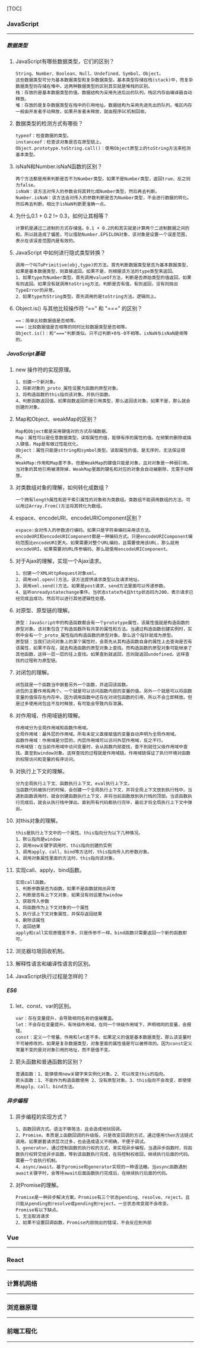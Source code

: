 [TOC]

### JavaScript

------

##### 数据类型

1. JavaScript有哪些数据类型，它们的区别？

   ```
   String、Number、Boolean、Null、Undefined、Symbol、Object。
   这些数据类型可分为基本数据类型和复杂数据类型。基本类型存储在栈(stack)中，而复杂数据类型则存储在堆中。这两种数据类型的区别其实就是堆栈的区别。
   栈：存放的是基本数据类型的值。数据结构为采用先进后出的队列。栈区内存由编译器自动释放。
   堆：存放的是复杂数据类型在栈中的引用地址。数据结构为采用先进先出的队列。堆区内存一般由开发者手动释放，如果开发者未释放，就由程序GC机制回收。
   ```

2. 数据类型的检测方式有哪些？

   ```
   typeof：检查数据的类型。
   instanceof：检查该对象是否在原型链上。
   Object.prototype.toString.call()：使用Object原型上的toString方法来检测基本类型。
   ```

3. isNaN和Number.isNaN函数的区别？

   ```
   两个方法都是用来判断是否不为Number类型。如果不是Number类型，返回true，反之则为false。
   isNaN：该方法对传入的参数会将其转化成Number类型，然后再去判断。
   Number.isNaN：该方法会对传入的参数判断是否为Number类型，不会进行数据的转化。然后再去判断。相比于isNaN判断更准确一点。

4. 为什么0.1 + 0.2 != 0.3，如何让其相等？

   ```
   计算机是通过二进制的方式存储值。0.1 + 0.2的和其实就是计算两个二进制数据之间的和。所以就造成了偏差。可以借助Number.EPSILON对象，该对象是设置一个误差范围，表示在该误差范围内是有效的。

5. JavaScript 中如何进行隐式类型转换？

   ```
   调用一个叫ToPrimitive(obj,type)的方法。首先判断数据类型是否为基本数据类型，如果是基本数据类型，则直接返回。如果不是，则根据该方法的type类型来返回。
   1、如果type为Number类型。首先调用valueOf方法，判断是否原始类型的值返回，如果有则返回。如果没有就调用toString方法，判断是否有值，有则返回，没有则抛出TypeError的异常。
   2、如果type为String类型。首先调用的是toString方法。逻辑同上。

6. Object.is() 与其他比较操作符 “==” 和 "===" 的区别？

   ```
   ==：简单比较数据值是否相等。
   ===：比较数据值是否相等的同时比较数据类型是否相等。
   Object.is()：和"==="判断类似。只不过判断+0与-0不相等。isNaN与isNaN是相等的。

##### JavaScript基础

1. new 操作符的实现原理。

   ```
   1、创建一个新对象。
   2、将新对象的_proto_属性设置为函数的原型对象。
   3、将构造函数的this指向该对象。并执行函数。
   4、判断函数返回值。如果函数返回的是引用类型，那么返回该对象。如果不是，那么就会创建的对象。

2. Map和Object、weakMap的区别？

   ```
   Map和Object都是采用键值对的方式存储数据。
   Map：属性可以是任意数据类型。读取属性的值，能够有序的属性的值。在频繁的删除或插入键值，Map是有做过性能优化。
   Object：属性只能是sttring和symbol类型。读取属性的值，是无序的，无法保证顺序。
   WeakMap:作用和Map差不多。但是WeakMap的键值只能是对象，且对对象是一种弱引用。当对象的其他引用被清除掉，WeakMap里面的键名和对应的对象会自动被删除，无需手动释放。
   ```

3. 对类数组对象的理解，如何转化成数组？

   ```
   一个拥有length属性和若干索引属性的对象称为类数组。类数组不能调用数组的方法。可以用过Array.From()方法将其转化为数组。

4. espace、encodeURI、encodeURIComponent区别？

   ```
   espace:会对传入的参数进行编码。如果只是字符串编码采用该方法。
   encodeURI和encodeURIComponent都是一种编码方式。只是encodeURIComponent编码范围比encodeURI更大。如果需要对整个URL编码，且需要使用该URL，那么就用encodeURI。如果需要对URL传参编码，那么就使用encodeURIComponent。

5. 对于Ajax的理解，实现一个Ajax请求。

   ```
   1、创建一个XMLHttpRequest对象xml。
   2、调用xml.open()方法。该方法提供请求类型以及请求地址。
   3、调用xml.send()方法。如果是post请求，send方法里面可以传递参数。
   4、监听onreadystatechange事件。当状态state为4且http状态码为200，表示请求已经完成且成功。然后可以进行其他逻辑性处理。
   ```

6. 对原型、原型链的理解。

   ```
   原型：JavaScript中的构造函数都会有一个prototype属性，该属性值就是构造函数的原型对象。该对象包含了构造函数所有共享的属性和方法。当通过构造函数创建实例时，实例中会有一个_proto_属性指向构造函数的原型对象。那么这个指针就成为原型。
   原型链：当我们访问对象上的某个属性时，会首先从其构造函数自身的属性上去查询是否有该属性，如果不存在，就去构造函数的原型对象上查找。而构造函数的原型对象可能继承了其他函数，这样一层一层的往上查找。如果查到就返回，否则就返回undefined。这样查找的过程称为原型链。

7. 对闭包的理解。

   ```
   闭包就是一个函数当中嵌套另外一个函数，并返回该函数。
   闭包的主要作用有两个。一个就是可以访问函数内部的变量的值。另外一个就是可以将函数变量的值保存在内存中。因为调用函数中还存在对闭包函数的引用，所以不会立即释放。但是过多使用闭包且不及时释放，有可能会导致内存泄漏。

8. 对作用域、作用域链的理解。

   ```
   作用域分为全局作用域和函数作用域。
   全局作用域：最外层的作用域。所有未定义直接赋值的变量自动声明为全局作用域。
   函数作用域：作用域是分层的，内层作用域可以访问外层作用域，反之不行。
   作用域链：在当前作用域中访问变量时，会从函数内部查找，查不到就往父级作用域中查找。直至到window对象。这样查找的过程就是作用域链。作用域链保证了执行环境对函数的权限访问和变量的有序访问。

9. 对执行上下文的理解。

   ```
   分为全局执行上下文、函数执行上下文、eval执行上下文。
   当函数代码被执行的时候，会创建一个全局执行上下文，并将全局上下文放到执行栈中。当遇到函数调用时，就会创建函数执行上下文，并将当前函数放到执行栈的顶部。当该函数执行完成后，就会从执行栈中弹出。直到所有代码都执行完毕，最后才将全局执行上下文中弹出。
   ```

10. 对this对象的理解。

    ```
    this是执行上下文中的一个属性。this指向分为以下几种情况。
    1、默认指向是window
    2、调用new关键字调用时，this指向创建的实例
    3、调用apply、call、bind等方法时，this指向传入的参数对象。
    4、调用对象属性里面的方法时，this指向该对象。

11. 实现call、apply、bind函数。

    ```
    实现call函数。
    1、判断参数是否为函数，如果不是函数就抛出异常
    2、判断是否有上下文对象，如果没有则设置为window
    3、获取传入参数
    4、将函数作为上下文对象的一个属性
    5、执行该上下文对象属性，并保存返回结果
    6、删除该属性
    7、返回结果
    apply和call实现原理差不多，只是传参不一样。bind函数只需要返回一个新的函数即可。

12. 浏览器垃圾回收机制。

13. 解释性语言和编译性语言的区别。

14. JavaScript执行过程是怎样的？

##### ES6

1. let、const、var的区别。

   ```
   var：存在变量提升，会导致相同名称的值被覆盖。
   let：不会存在变量提升。有块级作用域，在同一个块级作用域下，声明相同的变量，会报错。
   const：定义一个常量。作用和let差不多。如果定义的值是基本数据类型，那么该变量时不可被修改的。如果是复杂数据类型，对象里面的属性值是可以被修改的。因为const定义常量不变的是对对象引用的地址，而不是值不变。
   ```

2. 箭头函数和普通函数的区别？

   ```
   普通函数：1、能够使用new关键字来实例化对象。2、可以改变this的指向。
   箭头函数：1、不能作为构造函数使用 2、没有原型对象。3、this指向不会改变，即使使用apply、call、bind方法。

##### 异步编程

1. 异步编程的实现方式？

   ```
   1、函数回调方式。语法不够简洁，且会造成地狱回调。
   2、Promise。本质是上函数回调的升级版，只是改变回调的方式，通过使用then方法链式调用。如果嵌套请求层次过多，也会造成语义不明确，不便于调试。
   3、generator。通过控制函数的执行权的方式，来实现异步编程。当遇异步函数时，将函数执行权转交给异步函数，等到该函数执行完成，在将控制权收回，继续执行后面的代码。需要一个自执行机制。
   4、async/await。基于promise和generator实现的一种语法糖。当async函数遇到await关键字时，会等待await后面函数执行完成后，在继续执行后面的代码。
   ```

2. 对Promise的理解。

   ```
   Promise是一种异步解决方案。Promise有三个状态pending、resolve、reject。且只能从pending到resolve或pending到reject。一旦状态改变就不会改变。
   Promise有以下缺点。
   1、无法取消请求
   2、如果不设置回调函数，Promise内部抛出的错误，不会反应到外部

### Vue

------



### React

------



### 计算机网络

------



### 浏览器原理

------



### 前端工程化

------

